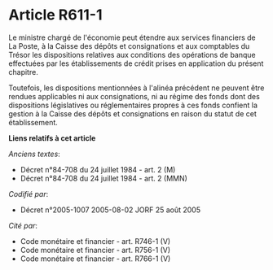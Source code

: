 # Article R611-1

Le ministre chargé de l'économie peut étendre aux services financiers de La Poste, à la Caisse des dépôts et consignations et
aux comptables du Trésor les dispositions relatives aux conditions des opérations de banque effectuées par les établissements
de crédit prises en application du présent chapitre.

Toutefois, les dispositions mentionnées à l'alinéa précédent ne peuvent être rendues applicables ni aux consignations, ni au
régime des fonds dont des dispositions législatives ou réglementaires propres à ces fonds confient la gestion à la Caisse des
dépôts et consignations en raison du statut de cet établissement.

**Liens relatifs à cet article**

_Anciens textes_:

  - Décret n°84-708 du 24 juillet 1984 - art. 2 (M)
  - Décret n°84-708 du 24 juillet 1984 - art. 2 (MMN)

_Codifié par_:

  - Décret n°2005-1007 2005-08-02 JORF 25 août 2005

_Cité par_:

  - Code monétaire et financier - art. R746-1 (V)
  - Code monétaire et financier - art. R756-1 (V)
  - Code monétaire et financier - art. R766-1 (V)

